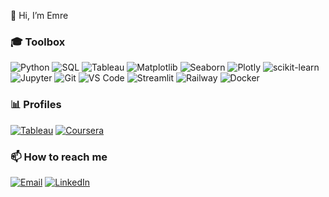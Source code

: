 👋 Hi, I’m Emre

### 🎓 Toolbox
![Python](https://img.shields.io/badge/-Python-3776AB?logo=python&logoColor=white&style=flat)
![SQL](https://img.shields.io/badge/-SQL-336791?logo=postgresql&logoColor=white&style=flat)
![Tableau](https://img.shields.io/badge/-Tableau-E97627?logo=tableau&logoColor=white&style=flat)
![Matplotlib](https://img.shields.io/badge/-Matplotlib-11557C?logo=python&logoColor=white&style=flat)
![Seaborn](https://img.shields.io/badge/-Seaborn-008080?logo=python&logoColor=white&style=flat)
![Plotly](https://img.shields.io/badge/-Plotly-3F4F75?logo=plotly&logoColor=white&style=flat)
![scikit-learn](https://img.shields.io/badge/-scikit--learn-F7931E?logo=scikitlearn&logoColor=white&style=flat)
![Jupyter](https://img.shields.io/badge/-Jupyter-F37626?logo=jupyter&logoColor=white&style=flat)
![Git](https://img.shields.io/badge/-Git-F05032?logo=git&logoColor=white&style=flat)
![VS Code](https://img.shields.io/badge/-VS%20Code-007ACC?logo=visual-studio-code&logoColor=white&style=flat)
![Streamlit](https://img.shields.io/badge/-Streamlit-FF4B4B?logo=streamlit&logoColor=white&style=flat)
![Railway](https://img.shields.io/badge/-Railway-0B0D0E?logo=railway&logoColor=white&style=flat)
![Docker](https://img.shields.io/badge/-Docker-2496ED?logo=docker&logoColor=white&style=flat)


### 📊 Profiles 
[![Tableau](https://img.shields.io/badge/-Tableau-E97627?logo=tableau&logoColor=white&style=flat)](https://public.tableau.com/app/profile/emre.sahin1866/vizzes)
[![Coursera](https://img.shields.io/badge/-Coursera-0056D2?logo=coursera&logoColor=white&style=flat)](https://www.coursera.org/user/5fb5bea044055c7dc79998db4fd937f6)  

### 📫 How to reach me
[![Email](https://img.shields.io/badge/-Email-D14836?logo=gmail&logoColor=white&style=flat)](mailto:emre@adagifts.com)
[![LinkedIn](https://img.shields.io/badge/-LinkedIn-0A66C2?logo=linkedin&logoColor=white&style=flat)](https://www.linkedin.com/in/emre-sahin-data)

